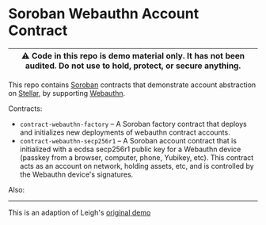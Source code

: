 # Soroban Webauthn Account Contract

| :warning: Code in this repo is demo material only. It has not been audited. Do not use to hold, protect, or secure anything. |
|-----------------------------------------|

This repo contains [Soroban] contracts that demonstrate account abstraction on [Stellar], by supporting [Webauthn].

Contracts:

- `contract-webauthn-factory` – A Soroban factory contract that deploys and initializes new deployments of webauthn contract accounts.
- `contract-webauthn-secp256r1` – A Soroban account contract that is initialized with a ecdsa secp256r1 public key for a Webauthn device (passkey from a browser, computer, phone, Yubikey, etc). This contract acts as an account on network, holding assets, etc, and is controlled by the Webauthn device's signatures.

Also:

[Stellar]: https://stellar.org
[Soroban]: https://soroban.stellar.org
[Webauthn]: https://www.w3.org/TR/webauthn-2/

---

This is an adaption of Leigh's [original demo](https://github.com/leighmcculloch/soroban-webauthn)